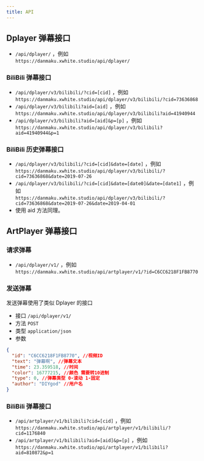 ```yaml
---
title: API
---
```


## Dplayer 弹幕接口

- `/api/dplayer/` ，例如  
  `https://danmaku.xwhite.studio/api/dplayer/`

### BiliBili 弹幕接口

- `/api/dplayer/v3/bilibili/?cid=[cid]` ，例如  
  `https://danmaku.xwhite.studio/api/dplayer/v3/bilibili/?cid=73636868`
- `/api/dplayer/v3/bilibili?aid=[aid]` ，例如  
  `https://danmaku.xwhite.studio/api/dplayer/v3/bilibili?aid=41940944`
- `/api/dplayer/v3/bilibili?aid=[aid]&p=[p]` ，例如  
  `https://danmaku.xwhite.studio/api/dplayer/v3/bilibili?aid=41940944&p=1`

### BiliBili 历史弹幕接口

- `/api/dplayer/v3/bilibili/?cid=[cid]&date=[date]` ，例如  
  `https://danmaku.xwhite.studio/api/dplayer/v3/bilibili/?cid=73636868&date=2019-07-26`
- `/api/dplayer/v3/bilibili/?cid=[cid]&date=[date0]&date=[date1]` ，例如  
  `https://danmaku.xwhite.studio/api/dplayer/v3/bilibili/?cid=73636868&date=2019-07-26&date=2019-04-01`
- 使用 aid 方法同理。

## ArtPlayer 弹幕接口

### 请求弹幕

- `/api/dplayer/v1/` ，例如 `https://danmaku.xwhite.studio/api/artplayer/v1/?id=C6CC6218F1FB8770`

### 发送弹幕

发送弹幕使用了类似 Dplayer 的接口

- 接口 `/api/dplayer/v1/`
- 方法 `POST`
- 类型 `application/json`
- 参数

```json
{
  "id": "C6CC6218F1FB8770", //视频ID
  "text": "弹幕啊", //弹幕文本
  "time": 23.359518, //时间
  "color": 16777215, //颜色 需要转10进制
  "type": 0, //弹幕类型 0-滚动 1-固定
  "author": "DIYgod" //用户名
}
```

### BiliBili 弹幕接口

- `/api/artplayer/v1/bilibili?cid=[cid]` ，例如  
  `https://danmaku.xwhite.studio/api/artplayer/v1/bilibili/?cid=1176840`
- `/api/artplayer/v1/bilibili?aid=[aid]&p=[p]` ，例如  
  `https://danmaku.xwhite.studio/api/artplayer/v1/bilibili?aid=810872&p=1`

<ClientOnly>
  <Vssue title="API-Danmaku | 弹幕服务器文档" />
</ClientOnly>
